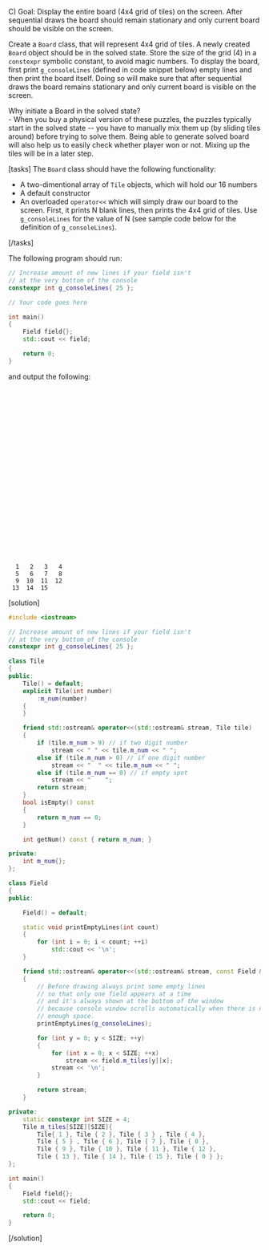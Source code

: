 C) Goal: Display the entire board (4x4 grid of tiles) on the screen. After sequential draws the board should remain stationary and only current board should be visible on the screen.

Create a `Board` class, that will represent 4x4 grid of tiles. A newly created `Board` object should be in the solved state. Store the size of the grid (4) in a `constexpr` symbolic constant, to avoid magic numbers. To display the board, first print `g_consoleLines` (defined in code snippet below) empty lines and then print the board itself. Doing so will make sure that after sequential draws the board remains stationary and only current board is visible on the screen.

Why initiate a Board in the solved state?  
\- When you buy a physical version of these puzzles, the puzzles typically start in the solved state -- you have to manually mix them up (by sliding tiles around) before trying to solve them.  Being able to generate solved board will also help us to easily check whether player won or not. Mixing up the tiles will be in a later step.

[tasks]
The `Board` class should have the following functionality:
* A two-dimentional array of `Tile` objects, which will hold our 16 numbers
* A default constructor
* An overloaded `operator<<` which will simply draw our board to the screen. First, it prints N blank lines, then prints the 4x4 grid of tiles.  Use `g_consoleLines` for the value of N (see sample code below for the definition of `g_consoleLines`).

[/tasks]

The following program should run:
```cpp
// Increase amount of new lines if your field isn't
// at the very bottom of the console
constexpr int g_consoleLines{ 25 };

// Your code goes here

int main()
{
    Field field{};
    std::cout << field;

    return 0;
}
```

and output the following:
```text

























  1   2   3   4
  5   6   7   8
  9  10  11  12
 13  14  15
```

[solution]
```cpp
#include <iostream>

// Increase amount of new lines if your field isn't
// at the very bottom of the console
constexpr int g_consoleLines{ 25 };

class Tile
{
public:
    Tile() = default;
    explicit Tile(int number)
        :m_num(number)
    {
    }

    friend std::ostream& operator<<(std::ostream& stream, Tile tile)
    {
        if (tile.m_num > 9) // if two digit number
            stream << " " << tile.m_num << " ";
        else if (tile.m_num > 0) // if one digit number
            stream << "  " << tile.m_num << " ";
        else if (tile.m_num == 0) // if empty spot
            stream << "    ";
        return stream;
    }
    bool isEmpty() const
    {
        return m_num == 0;
    }

    int getNum() const { return m_num; }

private:
    int m_num{};
};

class Field
{
public:

    Field() = default;

    static void printEmptyLines(int count)
    {
        for (int i = 0; i < count; ++i)
            std::cout << '\n';
    }

    friend std::ostream& operator<<(std::ostream& stream, const Field &field)
    {
        // Before drawing always print some empty lines
        // so that only one field appears at a time
        // and it's always shown at the bottom of the window
        // because console window scrolls automatically when there is no
        // enough space. 
        printEmptyLines(g_consoleLines);

        for (int y = 0; y < SIZE; ++y)
        {
            for (int x = 0; x < SIZE; ++x)
                stream << field.m_tiles[y][x];
            stream << '\n';
        }

        return stream;
    }

private:
    static constexpr int SIZE = 4;
    Tile m_tiles[SIZE][SIZE]{
        Tile{ 1 }, Tile { 2 }, Tile { 3 } , Tile { 4 },
        Tile { 5 } , Tile { 6 }, Tile { 7 }, Tile { 8 },
        Tile { 9 }, Tile { 10 }, Tile { 11 }, Tile { 12 },
        Tile { 13 }, Tile { 14 }, Tile { 15 }, Tile { 0 } };
};

int main()
{
    Field field{};
    std::cout << field;

    return 0;
}
```
[/solution]
